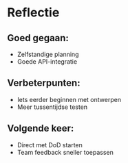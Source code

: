 # Reflectie

## Goed gegaan:
- Zelfstandige planning
- Goede API-integratie

## Verbeterpunten:
- Iets eerder beginnen met ontwerpen
- Meer tussentijdse testen

## Volgende keer:
- Direct met DoD starten
- Team feedback sneller toepassen